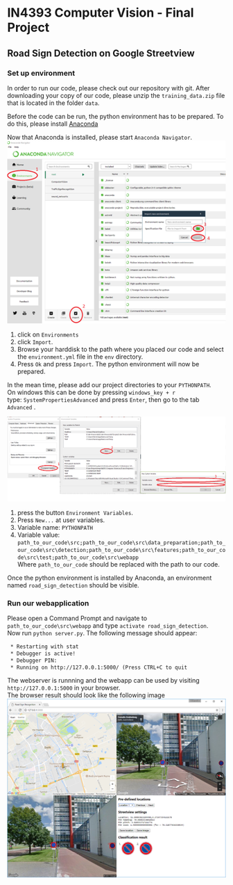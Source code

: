 # IN4393 Computer Vision - Final Project
## Road Sign Detection on Google Streetview

### Set up environment
In order to run our code, please check out our repository with git.
After downloading your copy of our code, please unzip the ```training_data.zip``` file that is located in the folder ```data```.

Before the code can be run, the python environment has to be prepared.
To do this, please install [Anaconda](https://www.continuum.io/downloads)

Now that Anaconda is installed, please start ```Anaconda Navigator```.  
![Anaconda](readme/anaconda.png)

1. click on ```Environments``` 
2. click ```Import```.
3. Browse your harddisk to the path where you placed our code and select the ```environment.yml``` file in the ```env``` directory.
4. Press ```Ok``` and press ```Import```. The python environment will now be prepared.

In the mean time, please add our project directories to your ```PYTHONPATH```.  
On windows this can be done by pressing ```windows_key + r```  
type: ```SystemPropertiesAdvanced``` and press ```Enter```, then go to the tab ```Advanced``` .

![path](readme/path.png)

1. press the button ```Environment Variables```.  
2. Press ```New...``` at user variables.
3. Variable name: ```PYTHONPATH```  
4. Variable value: ```path_to_our_code\src;path_to_our_code\src\data_preparation;path_to_our_code\src\detection;path_to_our_code\src\features;path_to_our_code\src\test;path_to_our_code\src\webapp```  
Where ```path_to_our_code``` should be replaced with the path to our code.

Once the python environment is installed by Anaconda, an environment named ```road_sign_detection``` should be visible.

### Run our webapplication
Please open a Command Prompt and navigate to ```path_to_our_code\src\webapp``` and type ```activate road_sign_detection```.  
Now run ```python server.py```. The following message should appear:  
```
 * Restarting with stat
 * Debugger is active!
 * Debugger PIN: 
 * Running on http://127.0.0.1:5000/ (Press CTRL+C to quit
```
The webserver is runnning and the webapp can be used by visiting ```http://127.0.0.1:5000``` in your browser.  
The browser result should look like the following image
![Web Application](deliverables/final_application.png)
